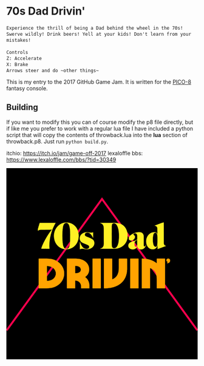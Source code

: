 # 70s Dad Drivin'

```
Experience the thrill of being a Dad behind the wheel in the 70s!
Swerve wildly! Drink beers! Yell at your kids! Don't learn from your mistakes!

Controls
Z: Accelerate
X: Brake
Arrows steer and do ~other things~
```

This is my entry to the 2017 GitHub Game Jam. It is written for the [PICO-8](https://www.lexaloffle.com/pico-8.php) fantasy console.

## Building

If you want to modify this you can of course modify the p8 file directly, but if like me you prefer to work with a regular lua file I have included a python script that will copy the contents of throwback.lua into the __lua__ section of throwback.p8. Just run `python build.py`.

itchio: https://itch.io/jam/game-off-2017
lexaloffle bbs: https://www.lexaloffle.com/bbs/?tid=30349

![60s Dad Drivin'](logo.png)
